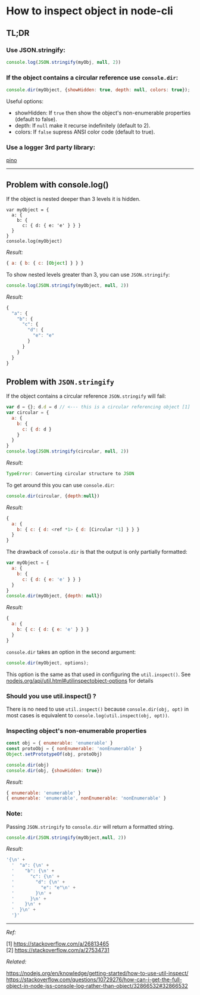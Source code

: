 # How to inspect object in node-cli

## TL;DR

### Use JSON.stringify:

```js
console.log(JSON.stringify(myObj, null, 2))
```

### If the object contains a circular reference use `console.dir`:

```js
console.dir(myObject, {showHidden: true, depth: null, colors: true});
```

Useful options:
- showHidden: If `true` then show the object's non-enumerable properties (default to false).
- depth: If `null` make it recurse indefinitely (default to 2).
- colors: If `false` supress ANSI color code (default to true).


### Use a logger 3rd party library:

[pino](https://getpino.io/#/)


---

## Problem with console.log()

If the object is nested deeper than 3 levels it is hidden.

```
var myObject = {
  a: {
    b: {
      c: { d: { e: 'e' } } }
  }
}
console.log(myObject)
```

*Result:*

```js
{ a: { b: { c: [Object] } } }
```

To show nested levels greater than 3, you can use `JSON.stringify`:

```js
console.log(JSON.stringify(myObject, null, 2))
```
*Result:*

```js
{
  "a": {
    "b": {
      "c": {
        "d": {
          "e": "e"
        }
      }
    }
  }
}
```

## Problem with `JSON.stringify`

If the object contains a circular reference `JSON.stringify` will fail:

  ```js
  var d = {}; d.d = d // <--- this is a circular referencing object [1]
  var circular = {
    a: {
      b: {
        c: { d: d }
      }
    }
  }
  console.log(JSON.stringify(circular, null, 2))
  ```

 *Result:*

  ```js
  TypeError: Converting circular structure to JSON
  ```

To get around this you can use `console.dir`:

```js
console.dir(circular, {depth:null})
```

*Result:*
```js
{
  a: {
    b: { c: { d: <ref *1> { d: [Circular *1] } } }
  }
}
```

The drawback of `console.dir` is that the output is only partially formatted:

```js
var myObject = {
  a: {
    b: {
      c: { d: { e: 'e' } } }
  }
}
console.dir(myObject, {depth: null})
```

*Result:*
```js
{
  a: {
    b: { c: { d: { e: 'e' } } }
  }
}
```


`console.dir` takes an option in the second argument:

```js
console.dir(myObject, options);
```

This option is the same as that used in configuring the `util.inspect()`. See [nodejs.org/api/util.html#utilinspectobject-options](https://nodejs.org/api/util.html#utilinspectobject-options) for details

### Should you use util.inspect() ?

  There is no need to use `util.inspect()` because `console.dir(obj, opt)` in most cases is equivalent to `console.log(util.inspect(obj, opt))`.

### Inspecting object's non-enumerable properties


```js
const obj = { enumerable: 'enumerable' }
const protoObj = { nonEnumerable: 'nonEnumerable' }
Object.setPrototypeOf(obj, protoObj)

console.dir(obj)
console.dir(obj, {showHidden: true})
```
*Result:*
```js
{ enumerable: 'enumerable' }
{ enumerable: 'enumerable', nonEnumerable: 'nonEnumerable' }
```



### Note:

Passing `JSON.stringify` to `console.dir` will return a formatted string.

```js
console.dir(JSON.stringify(myObject,null, 2))
```

*Result:*

```js
'{\n' +
  '  "a": {\n' +
  '    "b": {\n' +
  '      "c": {\n' +
  '        "d": {\n' +
  '          "e": "e"\n' +
  '        }\n' +
  '      }\n' +
  '    }\n' +
  '  }\n' +
  '}'
```



---
*Ref:*

[1] https://stackoverflow.com/a/26813465 <br>
[2] https://stackoverflow.com/a/27534731 <br>

*Related:*

https://nodejs.org/en/knowledge/getting-started/how-to-use-util-inspect/ <br>
https://stackoverflow.com/questions/10729276/how-can-i-get-the-full-object-in-node-jss-console-log-rather-than-object/32866532#32866532 <br>



